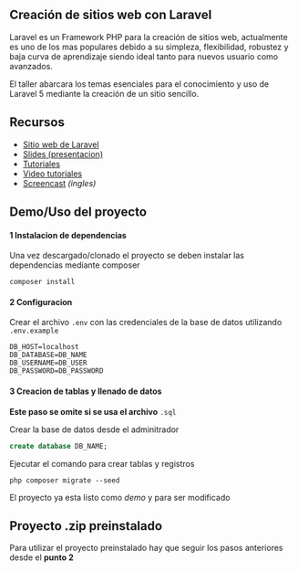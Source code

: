 ## Creación de sitios web con Laravel

Laravel es un Framework PHP para la creación de sitios web, actualmente es uno de los mas populares debido a su simpleza, flexibilidad, robustez y baja curva de aprendizaje siendo ideal tanto para nuevos usuario como avanzados.

El taller abarcara los temas esenciales para el conocimiento y uso de Laravel 5 mediante la creación de un sitio sencillo.

## Recursos

* [Sitio web de Laravel](http://laravel.com)
* [Slides (presentacion)](http://slides.com/jmanuelrp/laravel5)
* [Tutoriales](http://uno-de-piera.com/tag/tutoriales-de-laravel-5/)
* [Video tutoriales](https://styde.net/laravel-5)
* [Screencast](https://laracasts.com) *(ingles)*

## Demo/Uso del proyecto

#### 1 Instalacion de dependencias

Una vez descargado/clonado el proyecto se deben instalar las dependencias mediante composer

```shell
composer install
```

#### 2 Configuracion

Crear el archivo ```.env``` con las credenciales de la base de datos utilizando ```.env.example```

```
DB_HOST=localhost
DB_DATABASE=DB_NAME
DB_USERNAME=DB_USER
DB_PASSWORD=DB_PASSWORD
```

#### 3 Creacion de tablas y llenado de datos

**Este paso se omite si se usa el archivo** ```.sql```

Crear la base de datos desde el adminitrador

```sql
create database DB_NAME;
```

Ejecutar el comando para crear tablas y registros

```shell
php composer migrate --seed
```

El proyecto ya esta listo como *demo* y para ser modificado

## Proyecto .zip preinstalado

Para utilizar el proyecto preinstalado hay que seguir los pasos anteriores desde el **punto 2**

